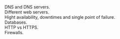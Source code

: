 DNS and DNS servers.  
Different web servers.  
Hight availability, downtimes and single point of failure.  
Databases.  
HTTP vs HTTPS.  
Firewalls.  
